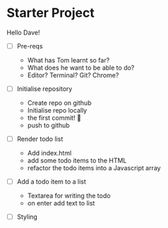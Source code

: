 # Starter Project

Hello Dave!

- [ ] Pre-reqs
  - What has Tom learnt so far?
  - What does he want to be able to do?
  - Editor? Terminal? Git? Chrome?

- [ ] Initialise repository
  - Create repo on github
  - Initialise repo locally
  - the first commit! 🎉
  - push to github

- [ ] Render todo list
  - Add index.html
  - add some todo items to the HTML
  - refactor the todo items into a Javascript array

- [ ] Add a todo item to a list
  - Textarea for writing the todo
  - on enter add text to list

- [ ] Styling
